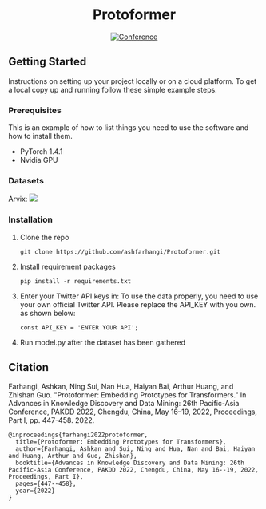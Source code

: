 <div align="center">

# Protoformer

[![Conference](http://img.shields.io/badge/PAKDD-2020-4b44ce.svg)](https://link.springer.com/chapter/10.1007/978-3-031-05933-9_35)
</div>

## Getting Started

Instructions on setting up your project locally or on a cloud platform. To get a local copy up and running follow these simple example steps.

### Prerequisites

This is an example of how to list things you need to use the software and how to install them.

- PyTorch 1.4.1
- Nvidia GPU 
### Datasets

Arvix: 
![](https://github.com/0415070/Protoformer/blob/main/visualization/arvix100.png)
### Installation

1. Clone the repo

   ```
   git clone https://github.com/ashfarhangi/Protoformer.git
   ```

2. Install requirement packages

   ```
   pip install -r requirements.txt
   ```

3. Enter your Twitter API keys in:
To use the data properly, you need to use your own official Twitter API. Please replace the API_KEY with you own. as shown below:
    

   ```
   const API_KEY = 'ENTER YOUR API';
   ```

4. Run model.py after the dataset has been gathered  


## Citation   

Farhangi, Ashkan, Ning Sui, Nan Hua, Haiyan Bai, Arthur Huang, and Zhishan Guo. "Protoformer: Embedding Prototypes for Transformers." In Advances in Knowledge Discovery and Data Mining: 26th Pacific-Asia Conference, PAKDD 2022, Chengdu, China, May 16–19, 2022, Proceedings, Part I, pp. 447-458. 2022.

```
@inproceedings{farhangi2022protoformer,
  title={Protoformer: Embedding Prototypes for Transformers},
  author={Farhangi, Ashkan and Sui, Ning and Hua, Nan and Bai, Haiyan and Huang, Arthur and Guo, Zhishan},
  booktitle={Advances in Knowledge Discovery and Data Mining: 26th Pacific-Asia Conference, PAKDD 2022, Chengdu, China, May 16--19, 2022, Proceedings, Part I},
  pages={447--458},
  year={2022}
}
```